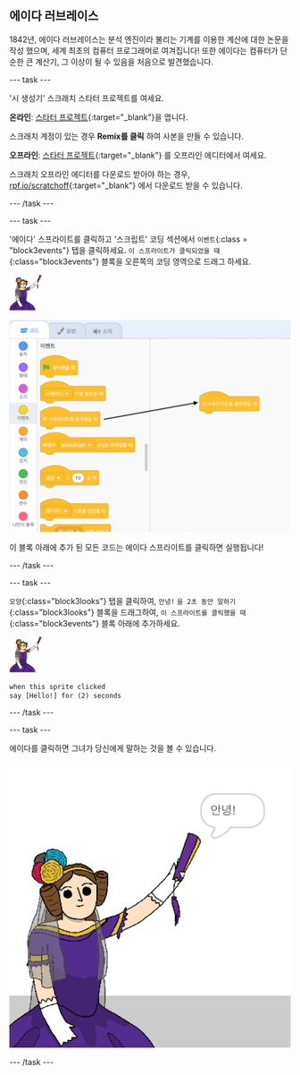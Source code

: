 ## 에이다 러브레이스

1842년, 에이다 러브레이스는 분석 엔진이라 불리는 기계를 이용한 계산에 대한 논문을 작성 했으며, 세계 최초의 컴퓨터 프로그래머로 여겨집니다! 또한 에이다는 컴퓨터가 단순한 큰 계산기, 그 이상이 될 수 있음을 처음으로 발견했습니다.

\--- task \---

'시 생성기' 스크래치 스타터 프로젝트를 여세요.

**온라인**: [스타터 프로젝트](https://scratch.mit.edu/projects/382660700){:target="_blank"}을 엽니다.

스크래치 계정이 있는 경우 **Remix를 클릭** 하여 사본을 만들 수 있습니다.

**오프라인**: [스타터 프로젝트](https://rpf.io/p/ko-KR/poetry-generator-go){:target="_blank"} 를 오프라인 에디터에서 여세요.

스크래치 오프라인 에디터를 다운로드 받아야 하는 경우, [rpf.io/scratchoff](https://rpf.io/scratchoff){:target="_blank"} 에서 다운로드 받을 수 있습니다.

\--- /task \---

\--- task \---

'에이다' 스프라이트를 클릭하고 '스크립트' 코딩 섹션에서 `이벤트`{:class = "block3events"} 탭을 클릭하세요. `이 스프라이트가 클릭되었을 때`{:class="block3events"} 블록을 오른쪽의 코딩 영역으로 드래그 하세요.

![에이다 스프라이트](images/ada-sprite.png)

![이 스프라이트를 클릭했을 때 블록을 드래그](images/poetry-click.png)

이 블록 아래에 추가 된 모든 코드는 에이다 스프라이트를 클릭하면 실행됩니다!

\--- /task \---

\--- task \---

`모양`{:class="block3looks"} 탭을 클릭하여, `안녕!` `을 2초 동안 말하기`{:class="block3looks"} 블록을 드래그하여, `이 스프라이트를 클릭했을 때`{:class="block3events"} 블록 아래에 추가하세요.

![에이다 스프라이트](images/ada-sprite.png)

```blocks3
when this sprite clicked
say [Hello!] for (2) seconds
```

\--- /task \---

\--- task \---

에이다를 클릭하면 그녀가 당신에게 말하는 것을 볼 수 있습니다.

![스크린샷](images/poetry-say-test.png)

\--- /task \---